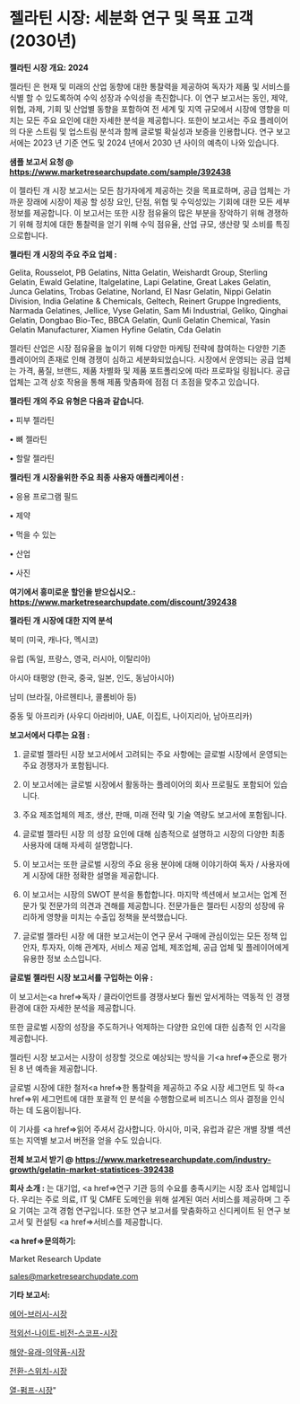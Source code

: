 # 젤라틴 시장: 세분화 연구 및 목표 고객(2030년)

<strong>젤라틴 시장 개요: 2024</strong>

젤라틴 은 현재 및 미래의 산업 동향에 대한 통찰력을 제공하여 독자가 제품 및 서비스를 식별 할 수 있도록하여 수익 성장과 수익성을 촉진합니다. 이 연구 보고서는 동인, 제약, 위협, 과제, 기회 및 산업별 동향을 포함하여 전 세계 및 지역 규모에서 시장에 영향을 미치는 모든 주요 요인에 대한 자세한 분석을 제공합니다. 또한이 보고서는 주요 플레이어의 다운 스트림 및 업스트림 분석과 함께 글로벌 확실성과 보증을 인용합니다. 연구 보고서에는 2023 년 기준 연도 및 2024 년에서 2030 년 사이의 예측이 나와 있습니다.



<strong>샘플 보고서 요청 @ <a href=https://www.marketresearchupdate.com/sample/392438>https://www.marketresearchupdate.com/sample/392438</a></strong>

이 젤라틴 개 시장 보고서는 모든 참가자에게 제공하는 것을 목표로하며, 공급 업체는 가까운 장래에 시장이 제공 할 성장 요인, 단점, 위협 및 수익성있는 기회에 대한 모든 세부 정보를 제공합니다. 이 보고서는 또한 시장 점유율의 많은 부분을 장악하기 위해 경쟁하기 위해 정치에 대한 통찰력을 얻기 위해 수익 점유율, 산업 규모, 생산량 및 소비를 특징으로합니다.



<strong>젤라틴 개 시장의 주요 주요 업체 :</strong>

Gelita, Rousselot, PB Gelatins, Nitta Gelatin, Weishardt Group, Sterling Gelatin, Ewald Gelatine, Italgelatine, Lapi Gelatine, Great Lakes Gelatin, Junca Gelatins, Trobas Gelatine, Norland, El Nasr Gelatin, Nippi Gelatin Division, India Gelatine & Chemicals, Geltech, Reinert Gruppe Ingredients, Narmada Gelatines, Jellice, Vyse Gelatin, Sam Mi Industrial, Geliko, Qinghai Gelatin, Dongbao Bio-Tec, BBCA Gelatin, Qunli Gelatin Chemical, Yasin Gelatin Manufacturer, Xiamen Hyfine Gelatin, Cda Gelatin

젤라틴 산업은 시장 점유율을 높이기 위해 다양한 마케팅 전략에 참여하는 다양한 기존 플레이어의 존재로 인해 경쟁이 심하고 세분화되었습니다. 시장에서 운영되는 공급 업체는 가격, 품질, 브랜드, 제품 차별화 및 제품 포트폴리오에 따라 프로파일 링됩니다. 공급 업체는 고객 상호 작용을 통해 제품 맞춤화에 점점 더 초점을 맞추고 있습니다.



<strong>젤라틴 개의 주요 유형은 다음과 같습니다.</strong>

• 피부 젤라틴

• 뼈 젤라틴

• 할랄 젤라틴



<strong>젤라틴 개 시장을위한 주요 최종 사용자 애플리케이션 :</strong>

• 응용 프로그램 필드

• 제약

• 먹을 수 있는

• 산업

• 사진



<strong>여기에서 흥미로운 할인을 받으십시오.: <a href=https://www.marketresearchupdate.com/discount/392438>https://www.marketresearchupdate.com/discount/392438</a></strong>



<strong>젤라틴 개 시장에 대한 지역 분석</strong>

북미 (미국, 캐나다, 멕시코)

유럽 (독일, 프랑스, 영국, 러시아, 이탈리아)

아시아 태평양 (한국, 중국, 일본, 인도, 동남아시아)

남미 (브라질, 아르헨티나, 콜롬비아 등)

중동 및 아프리카 (사우디 아라비아, UAE, 이집트, 나이지리아, 남아프리카)



<strong>보고서에서 다루는 요점 :</strong>

1. 글로벌 젤라틴 시장 보고서에서 고려되는 주요 사항에는 글로벌 시장에서 운영되는 주요 경쟁자가 포함됩니다.

2. 이 보고서에는 글로벌 시장에서 활동하는 플레이어의 회사 프로필도 포함되어 있습니다.

3. 주요 제조업체의 제조, 생산, 판매, 미래 전략 및 기술 역량도 보고서에 포함됩니다.

4. 글로벌 젤라틴 시장 의 성장 요인에 대해 심층적으로 설명하고 시장의 다양한 최종 사용자에 대해 자세히 설명합니다.

5. 이 보고서는 또한 글로벌 시장의 주요 응용 분야에 대해 이야기하여 독자 / 사용자에게 시장에 대한 정확한 설명을 제공합니다.

6. 이 보고서는 시장의 SWOT 분석을 통합합니다. 마지막 섹션에서 보고서는 업계 전문가 및 전문가의 의견과 견해를 제공합니다. 전문가들은 젤라틴 시장의 성장에 유리하게 영향을 미치는 수출입 정책을 분석했습니다.

7. 글로벌 젤라틴 시장 에 대한 보고서는이 연구 문서 구매에 관심이있는 모든 정책 입안자, 투자자, 이해 관계자, 서비스 제공 업체, 제조업체, 공급 업체 및 플레이어에게 유용한 정보 소스입니다.



<strong>글로벌 젤라틴 시장 보고서를 구입하는 이유 :</strong>

이 보고서는<a href=>독자 / 클</a>라이언트를 경쟁사보다 훨씬 앞서게하는 역동적 인 경쟁 환경에 대한 자세한 분석을 제공합니다.

또한 글로벌 시장의 성장을 주도하거나 억제하는 다양한 요인에 대한 심층적 인 시각을 제공합니다.

젤라틴 시장 보고서는 시장이 성장할 것으로 예상되는 방식을 기<a href=>준으로</a> 평가 된 8 년 예측을 제공합니다.

글로벌 시장에 대한 철저<a href=>한 통찰력</a>을 제공하고 주요 시장 세그먼트 및 하<a href=>위 세그</a>먼트에 대한 포괄적 인 분석을 수행함으로써 비즈니스 의사 결정을 인식하는 데 도움이됩니다.

이 기사를 <a href=>읽어 주</a>셔서 감사합니다. 아시아, 미국, 유럽과 같은 개별 장별 섹션 또는 지역별 보고서 버전을 얻을 수도 있습니다.



<strong>전체 보고서 받기 @ <a href=https://www.marketresearchupdate.com/industry-growth/gelatin-market-statistices-392438>https://www.marketresearchupdate.com/industry-growth/gelatin-market-statistices-392438</a></strong>



<strong>회사 소개 :</strong>
는 대기업, <a href=>연구 기</a>관 등의 수요를 충족시키는 시장 조사 업체입니다. 우리는 주로 의료, IT 및 CMFE 도메인을 위해 설계된 여러 서비스를 제공하며 그 주요 기여는 고객 경험 연구입니다. 또한 연구 보고서를 맞춤화하고 신디케이트 된 연구 보고서 및 컨설팅 <a href=>서비</a>스를 제공합니다.



<strong><a href=>문의하기:</a></strong>

Market Research Update

sales@marketresearchupdate.com



<strong>기타 보고서:</strong>

<a href=https://www.linkedin.com/pulse/에어-브러시-시장-진입-전략-및-위험-평가2029년-consumer-connection-chronicles-24-/>에어-브러시-시장</a>

<a href=https://www.linkedin.com/pulse/적외선-나이트-비전-스코프-시장-동향-및-성장-전망-consumer-connection-chronicles-24--43vmf/>적외선-나이트-비전-스코프-시장</a>

<a href=https://www.linkedin.com/pulse/해양-유래-의약품-시장-세분화-연구-및-목표-고객2029년-survey-savvy-insights-360-analysis-xzrzf/>해양-유래-의약품-시장</a>

<a href=https://www.linkedin.com/pulse/전환-스위치-시장-경쟁-분석-및-성장-잠재력-2030-market-matrix-musings-analysis-08a8f/>전환-스위치-시장</a>

<a href=https://www.linkedin.com/pulse/열-펌프-시장-경쟁-분석-및-성장-잠재력-2030-survey-spotlight-pro-24-analysis-kqduf/>열-펌프-시장</a>"

